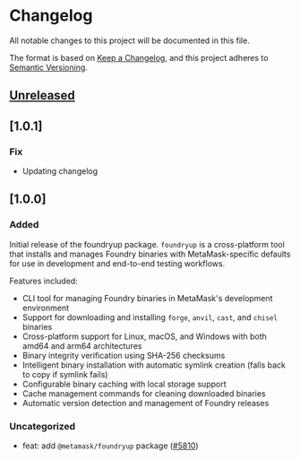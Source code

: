 # Changelog

All notable changes to this project will be documented in this file.

The format is based on [Keep a Changelog](https://keepachangelog.com/en/1.0.0/),
and this project adheres to [Semantic Versioning](https://semver.org/spec/v2.0.0.html).

## [Unreleased]

## [1.0.1]
### Fix
- Updating changelog

## [1.0.0]
### Added

 Initial release of the foundryup package. `foundryup` is a cross-platform tool that installs and manages Foundry binaries with MetaMask-specific defaults for use in development and end-to-end testing workflows. 

Features included:
  - CLI tool for managing Foundry binaries in MetaMask's development environment
  - Support for downloading and installing `forge`, `anvil`, `cast`, and `chisel` binaries
  - Cross-platform support for Linux, macOS, and Windows with both amd64 and arm64 architectures
  - Binary integrity verification using SHA-256 checksums
  - Intelligent binary installation with automatic symlink creation (falls back to copy if symlink fails)
  - Configurable binary caching with local storage support
  - Cache management commands for cleaning downloaded binaries
  - Automatic version detection and management of Foundry releases
### Uncategorized

- feat: add `@metamask/foundryup` package ([#5810](https://github.com/MetaMask/core/pull/5810))

[Unreleased]: https://github.com/MetaMask/core/compare/@metamask/foundryup@1.0.1...HEAD